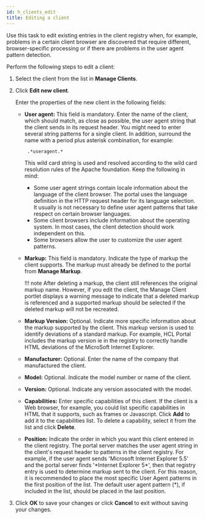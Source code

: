 ```yaml
---
id: h_clients_edit
title: Editing a client
---
```


Use this task to edit existing entries in the client registry when, for example, problems in a certain client browser are discovered that require different, browser-specific processing or if there are problems in the user agent pattern detection.

Perform the following steps to edit a client:

1.  Select the client from the list in **Manage Clients**.

2.  Click **Edit new client**.

    Enter the properties of the new client in the following fields:

    -   **User agent:** This field is mandatory. Enter the name of the client, which should match, as close as possible, the user agent string that the client sends in its request header. You might need to enter several string patterns for a single client. In addition, surround the name with a period plus asterisk combination, for example:

        ```
         .*useragent.* 
        ```

        This wild card string is used and resolved according to the wild card resolution rules of the Apache foundation. Keep the following in mind:

        -   Some user agent strings contain locale information about the language of the client browser. The portal uses the language definition in the HTTP request header for its language selection. It usually is not necessary to define user agent patterns that take respect on certain browser languages.
        -   Some client browsers include information about the operating system. In most cases, the client detection should work independent on this.
        -   Some browsers allow the user to customize the user agent patterns.

    -   **Markup:** This field is mandatory. Indicate the type of markup the client supports. The markup must already be defined to the portal from **Manage Markup**.

        !!! note
            After deleting a markup, the client still references the original markup name. However, if you edit the client, the Manage Client portlet displays a warning message to indicate that a deleted markup is referenced and a supported markup should be selected if the deleted markup will not be recreated.

    -   **Markup Version:** Optional. Indicate more specific information about the markup supported by the client. This markup version is used to identify deviations of a standard markup. For example, HCL Portal includes the markup version ie in the registry to correctly handle HTML deviations of the MicroSoft Internet Explorer.
    -   **Manufacturer:** Optional. Enter the name of the company that manufactured the client.
    -   **Model:** Optional. Indicate the model number or name of the client.
    -   **Version:** Optional. Indicate any version associated with the model.
    -   **Capabilities:** Enter specific capabilities of this client. If the client is a Web browser, for example, you could list specific capabilities in HTML that it supports, such as frames or Javascript. Click **Add** to add it to the capabilities list. To delete a capability, select it from the list and click **Delete**.
    -   **Position:** Indicate the order in which you want this client entered in the client registry. The portal server matches the user agent string in the client's request header to patterns in the client registry. For example, if the user agent sends 'Microsoft Internet Explorer 5.5' and the portal server finds '\*Internet Explorer 5\*', then that registry entry is used to determine markup sent to the client. For this reason, it is recommended to place the most specific User Agent patterns in the first position of the list. The default user agent pattern \(\*\), if included in the list, should be placed in the last position.
    
3.  Click **OK** to save your changes or click **Cancel** to exit without saving your changes.


